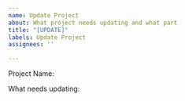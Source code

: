 ```yaml
---
name: Update Project
about: What project needs updating and what part
title: "[UPDATE]"
labels: Update Project
assignees: ''

---
```


Project Name: 

What needs updating:
